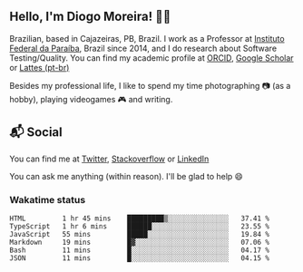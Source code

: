## Hello, I'm Diogo Moreira! 👋🏻

Brazilian, based in Cajazeiras, PB, Brazil.
I work as a Professor at [Instituto Federal da Paraíba](https://ifpb.edu.br), Brazil since 2014, and I do research about Software Testing/Quality. You can find my academic profile at [ORCID](https://orcid.org/0000-0003-1803-6565), [Google Scholar](https://scholar.google.com.br/citations?hl=pt-BR&user=DlSdlvEAAAAJ) or [Lattes (pt-br)](http://buscatextual.cnpq.br/buscatextual/visualizacv.do?id=K4384159A1)

Besides my professional life, I like to spend my time photographing 📷 (as a hobby), playing videogames 🎮 and writing.

## 📬 Social

You can find me at [Twitter](https://twitter.com/diogodmoreira), [Stackoverflow](https://stackoverflow.com/users/1541533/diogo-moreira) or [LinkedIn](https://linkedin.com/in/diogodmoreira)

You can ask me anything (within reason). I'll be glad to help 😄

### Wakatime status

<!--START_SECTION:waka-->

```text
HTML         1 hr 45 mins    █████████▒░░░░░░░░░░░░░░░   37.41 %
TypeScript   1 hr 6 mins     ██████░░░░░░░░░░░░░░░░░░░   23.55 %
JavaScript   55 mins         █████░░░░░░░░░░░░░░░░░░░░   19.84 %
Markdown     19 mins         █▓░░░░░░░░░░░░░░░░░░░░░░░   07.06 %
Bash         11 mins         █░░░░░░░░░░░░░░░░░░░░░░░░   04.17 %
JSON         11 mins         █░░░░░░░░░░░░░░░░░░░░░░░░   04.15 %
```

<!--END_SECTION:waka-->
